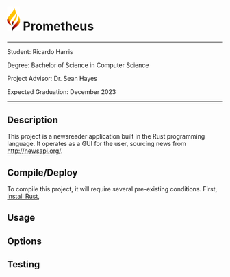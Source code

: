 
# <img src="./media/prometheus_logo.png" style="width:30px"> Prometheus
---

Student: Ricardo Harris

Degree: Bachelor of Science in Computer Science

Project Advisor: Dr. Sean Hayes

Expected Graduation: December 2023

---

## Description

This project is a newsreader application built in the Rust programming language. It operates as a GUI for the user, sourcing news from http://newsapi.org/.

## Compile/Deploy

To compile this project, it will require several pre-existing conditions. First, <a href="https://www.rust-lang.org/tools/install">install Rust</a>,

## Usage

## Options

## Testing


